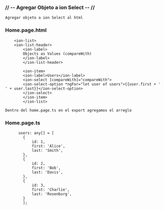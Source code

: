 ### // -- Agregar Objeto a ion Select -- //

    Agregar objeto a ion Select al html

### Home.page.html

        <ion-list>
        <ion-list-header>
            <ion-label>
            Objects as Values (compareWith)
            </ion-label>
            </ion-list-header>

            <ion-item>
            <ion-label>Users</ion-label>
            <ion-select [compareWith]="compareWith">
            <ion-select-option *ngFor="let user of users">{{user.first + ' ' + user.last}}</ion-select-option>
            </ion-select>
            </ion-item>
            </ion-list>

    Dentro del home.page.ts en el export agregamos el arreglo

### Home.page.ts

          users: any[] = [
            {
                id: 1,
                first: 'Alice',
                last: 'Smith',
            },
            {
                id: 2,
                first: 'Bob',
                last: 'Davis',
            },
            {
                id: 3,
                first: 'Charlie',
                last: 'Rosenburg',
            }
            ];

